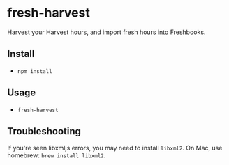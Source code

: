 # fresh-harvest

Harvest your Harvest hours, and import fresh hours into Freshbooks.

## Install

* `npm install`

## Usage

* `fresh-harvest`

## Troubleshooting

If you're seen libxmljs errors, you may need to install `libxml2`.
On Mac, use homebrew: `brew install libxml2`.
